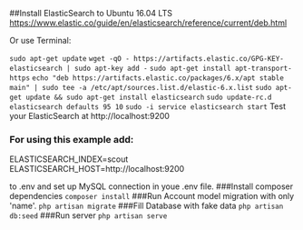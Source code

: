 ##Install ElasticSearch to Ubuntu 16.04 LTS
https://www.elastic.co/guide/en/elasticsearch/reference/current/deb.html

Or use Terminal:

`sudo apt-get update`
`wget -qO - https://artifacts.elastic.co/GPG-KEY-elasticsearch | sudo apt-key add -`
`sudo apt-get install apt-transport-https`
`echo "deb https://artifacts.elastic.co/packages/6.x/apt stable main" | sudo tee -a /etc/apt/sources.list.d/elastic-6.x.list`
`sudo apt-get update && sudo apt-get install elasticsearch`
`sudo update-rc.d elasticsearch defaults 95 10`
`sudo -i service elasticsearch start`
Test your ElasticSearch at http://localhost:9200 
### For using this example add:
ELASTICSEARCH_INDEX=scout
ELASTICSEARCH_HOST=http://localhost:9200

to .env and set up MySQL connection in youe .env file.
###Install composer dependencies
`composer install`
###Run Account model migration with only 'name'.
`php artisan migrate`
###Fill Database with fake data
`php artisan db:seed`
###Run server
`php artisan serve`

